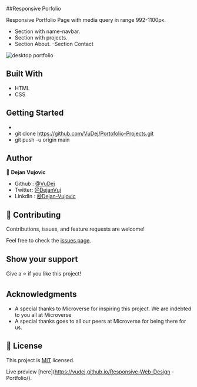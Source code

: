 ##Responsive Porfolio

 Responsive Portfolio Page with media query in range 992-1100px.

- Section with name-navbar.
- Section with projects.
- Section About.
-Section Contact

![desktop portfolio](https://user-images.githubusercontent.com/93735137/144689631-a9b69314-de02-4656-99c5-151407dfe377.PNG)



## Built With

- HTML
- CSS

## Getting Started
-
- git clone https://github.com/VuDej/Portofolio-Projects.git
- git push -u origin main

## Author

👤 **Dejan Vujovic**

- Github : [@VuDej](https://github.com/VuDej)
- Twitter: [@DejanVuj](https://twitter.com/DejanVuj)
- LinkdIn : [@Dejan-Vujovic](https://www.linkedin.com/in/dejan-vujovic-5a0672225/)


## 🤝 Contributing

Contributions, issues, and feature requests are welcome!

Feel free to check the [issues page](https://github.com/VuDej/Responsive-Web-Design/issues/6).

## Show your support

Give a ⭐️ if you like this project!

## Acknowledgments

- A special thanks to Microverse for inspiring this project. We are indebted to you all at Microverse
- A special thanks goes to all our peers at Microverse for being there for us.

## 📝 License

This project is [MIT](./MIT.md) licensed.

Live preview [here](https://vudej.github.io/Responsive-Web-Design -Portfolio/).
